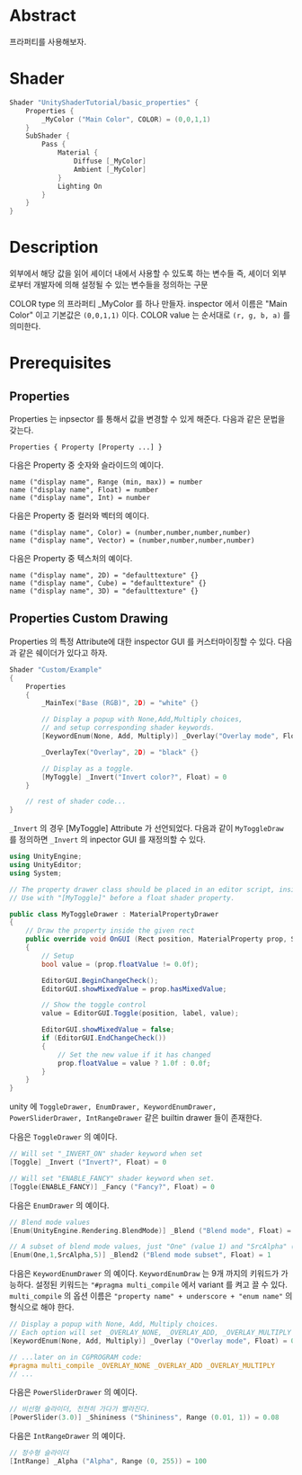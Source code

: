 # Abstract

프라퍼티를 사용해보자.

# Shader

```c
Shader "UnityShaderTutorial/basic_properties" {
    Properties { 
        _MyColor ("Main Color", COLOR) = (0,0,1,1) 
    } 
    SubShader { 
        Pass { 
            Material { 
                Diffuse [_MyColor] 
                Ambient [_MyColor] 
            } 
            Lighting On 
        } 
    } 
} 
```

# Description
외부에서 해당 값을 읽어 셰이더 내에서 사용할 수 있도록 하는 변수들 즉, 셰이더 외부로부터 개발자에 의해 설정될 수 있는 변수들을 정의하는 구문

COLOR type 의 프라퍼티 _MyColor 를 하나 만들자. inspector 에서 이름은 "Main Color" 이고 기본값은 `(0,0,1,1)` 이다. COLOR value 는 순서대로 `(r, g, b, a)` 를 의미한다.

# Prerequisites

## Properties

Properties 는 inpsector 를 통해서 값을 변경할 수 있게 해준다. 다음과 같은 문법을 갖는다.

```
Properties { Property [Property ...] }
```

다음은 Property 중 숫자와 슬라이드의 예이다.

```
name ("display name", Range (min, max)) = number
name ("display name", Float) = number
name ("display name", Int) = number
```

다음은 Property 중 컬러와 벡터의 예이다.

```
name ("display name", Color) = (number,number,number,number)
name ("display name", Vector) = (number,number,number,number)
```

다음은 Property 중 텍스처의 예이다.

```
name ("display name", 2D) = "defaulttexture" {}
name ("display name", Cube) = "defaulttexture" {}
name ("display name", 3D) = "defaulttexture" {}
```

## Properties Custom Drawing

Properties 의 특정 Attribute에 대한 inspector GUI 를 커스터마이징할 수 있다. 다음과 같은 쉐이더가 있다고 하자.

```c
Shader "Custom/Example"
{
    Properties
    {
        _MainTex("Base (RGB)", 2D) = "white" {}

        // Display a popup with None,Add,Multiply choices,
        // and setup corresponding shader keywords.
        [KeywordEnum(None, Add, Multiply)] _Overlay("Overlay mode", Float) = 0

        _OverlayTex("Overlay", 2D) = "black" {}

        // Display as a toggle.
        [MyToggle] _Invert("Invert color?", Float) = 0
    }

    // rest of shader code...
}
```

`_Invert` 의 경우 [MyToggle] Attribute 가 선언되었다. 다음과 같이 `MyToggleDraw` 를 정의하면 `_Invert` 의 inpector GUI 를 재정의할 수 있다.

```cs
using UnityEngine;
using UnityEditor;
using System;

// The property drawer class should be placed in an editor script, inside a folder called Editor.
// Use with "[MyToggle]" before a float shader property.

public class MyToggleDrawer : MaterialPropertyDrawer
{
    // Draw the property inside the given rect
    public override void OnGUI (Rect position, MaterialProperty prop, String label, MaterialEditor editor)
    {
        // Setup
        bool value = (prop.floatValue != 0.0f);

        EditorGUI.BeginChangeCheck();
        EditorGUI.showMixedValue = prop.hasMixedValue;

        // Show the toggle control
        value = EditorGUI.Toggle(position, label, value);

        EditorGUI.showMixedValue = false;
        if (EditorGUI.EndChangeCheck())
        {
            // Set the new value if it has changed
            prop.floatValue = value ? 1.0f : 0.0f;
        }
    }
}
```

unity 에 `ToggleDrawer, EnumDrawer, KeywordEnumDrawer, PowerSliderDrawer, IntRangeDrawer` 같은 builtin drawer 들이 존재한다.

다음은 `ToggleDrawer` 의 예이다.

```c
// Will set "_INVERT_ON" shader keyword when set
[Toggle] _Invert ("Invert?", Float) = 0

// Will set "ENABLE_FANCY" shader keyword when set.
[Toggle(ENABLE_FANCY)] _Fancy ("Fancy?", Float) = 0
```

다음은 `EnumDrawer` 의 예이다.

```c
// Blend mode values
[Enum(UnityEngine.Rendering.BlendMode)] _Blend ("Blend mode", Float) = 1

// A subset of blend mode values, just "One" (value 1) and "SrcAlpha" (value 5).
[Enum(One,1,SrcAlpha,5)] _Blend2 ("Blend mode subset", Float) = 1
```

다음은 `KeywordEnumDrawer` 의 예이다. `KeywordEnumDraw` 는 9개 까지의 키워드가 가능하다. 설정된 키워드는 `"#pragma multi_compile` 에서 variant 를 켜고 끌 수 있다. `multi_compile` 의 옵션 이름은 `"property name" + underscore + "enum name"` 의 형식으로 해야 한다.

```c
// Display a popup with None, Add, Multiply choices.
// Each option will set _OVERLAY_NONE, _OVERLAY_ADD, _OVERLAY_MULTIPLY shader keywords.
[KeywordEnum(None, Add, Multiply)] _Overlay ("Overlay mode", Float) = 0

// ...later on in CGPROGRAM code:
#pragma multi_compile _OVERLAY_NONE _OVERLAY_ADD _OVERLAY_MULTIPLY
// ...
```

다음은 `PowerSliderDrawer` 의 예이다.

```c
// 비선형 슬라이더, 천천히 가다가 빨라진다.
[PowerSlider(3.0)] _Shininess ("Shininess", Range (0.01, 1)) = 0.08
```

다음은 `IntRangeDrawer` 의 예이다.

```c
// 정수형 슬라이더
[IntRange] _Alpha ("Alpha", Range (0, 255)) = 100
```